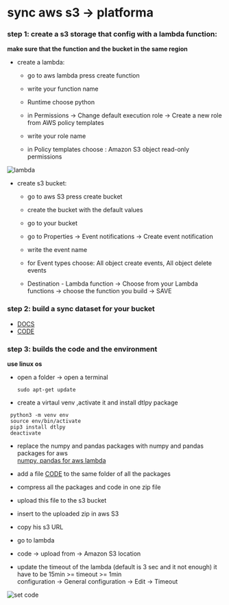 # sync aws s3 → platforma

### step 1: create a s3 storage that config with a lambda function:

**make sure that the function and the bucket in the same region**

* create a lambda:
    * go to aws lambda press create function

    * write your function name

    * Runtime choose python

    * in Permissions → Change default execution role → Create a new role from AWS policy templates

    * write your role name

    * in Policy templates choose :  Amazon S3 object read-only permissions

![lambda](https://i.imgur.com/XH5ZxcP.png)

* create s3 bucket:

    * go to aws S3 press create bucket

    * create the bucket with the default values

    * go to your bucket

    * go to Properties → Event notifications → Create event notification

    * write the event name

    * for Event types choose: All object create events, All object delete events

    * Destination - Lambda function → Choose from your Lambda functions → choose the function you build → SAVE

### step 2: build a sync dataset for your bucket

* [DOCS](https://dataloop.ai/docs/sdk-sync-storage?highlight=extrna)
* [CODE](integrations\s3_lambda\sync_dataset.py)

### step 3: builds the code and the environment 
**use linux os**
* open a folder → open a terminal  
  ```
  sudo apt-get update
  ```   
  
*  create a virtaul venv ,activate it and install dtlpy package

  ```
   python3 -m venv env
   source env/bin/activate
   pip3 install dtlpy
   deactivate
  ``` 
  
* replace the numpy and pandas packages with numpy and pandas packages for aws  
[numpy, pandas for aws lambda](https://github.com/0xpetersatoshi/aws-lambda-py3.6-pandas-numpy)  
  
* add a file [CODE](integrations\s3_lambda\lambda_function.py) to the same folder of all the packages   

* compress all the packages and code in one zip file

* upload this file to the s3 bucket 

* insert to the uploaded zip in aws S3
  
* copy his s3 URL  

* go to lambda 

* code → upload from → Amazon S3 location

* update the timeout of the lambda (default is 3 sec and it not enough) it have to be 15min >= timeout >= 1min  
configuration → General configuration → Edit → Timeout

![set code](https://i.imgur.com/mlqSUCd.png)